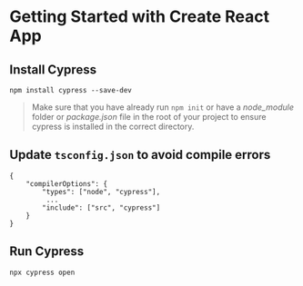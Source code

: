 # Getting Started with Create React App

## Install Cypress
    npm install cypress --save-dev

>Make sure that you have already run `npm init` or have a _node_module_ folder or _package.json_ file in the root of your project to ensure cypress is installed in the correct directory.

## Update `tsconfig.json` to avoid compile errors

    {
        "compilerOptions": {        
            "types": ["node", "cypress"],
             ...
            "include": ["src", "cypress"]
        }        
    }   

## Run Cypress
    npx cypress open
